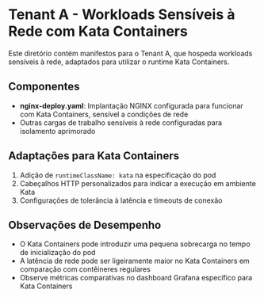 # Tenant A - Workloads Sensíveis à Rede com Kata Containers

Este diretório contém manifestos para o Tenant A, que hospeda workloads sensíveis à rede, adaptados para utilizar o runtime Kata Containers.

## Componentes

- **nginx-deploy.yaml**: Implantação NGINX configurada para funcionar com Kata Containers, sensível a condições de rede
- Outras cargas de trabalho sensíveis à rede configuradas para isolamento aprimorado

## Adaptações para Kata Containers

1. Adição de `runtimeClassName: kata` na especificação do pod
2. Cabeçalhos HTTP personalizados para indicar a execução em ambiente Kata
3. Configurações de tolerância à latência e timeouts de conexão

## Observações de Desempenho

- O Kata Containers pode introduzir uma pequena sobrecarga no tempo de inicialização do pod
- A latência de rede pode ser ligeiramente maior no Kata Containers em comparação com contêineres regulares
- Observe métricas comparativas no dashboard Grafana específico para Kata Containers
